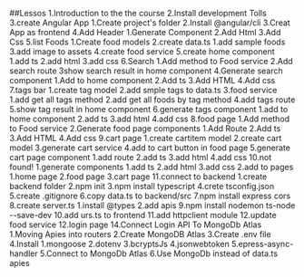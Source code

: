 ##Lessos
1.Introduction to the the course
2.Install development Tolls
3.create Angular App
    1.Create project's folder
    2.Install @angular/cli
    3.Creat App as frontend
4.Add Header
    1.Generate Component
    2.Add Html
    3.Add Css
5.list Foods
    1.Create food models
    2.create data.ts
        1.add sample foods
    3.add image to assets
    4.create food service
    5.create home component
        1.add ts
        2.add html
        3.add css
6.Search
1.Add method to Food service
2.Add search route
3show search result in home component
4.Generate search component
    1.Add to home component
    2.Add ts
    3.Add HTML
    4.Add css
7.tags bar
    1.create tag model
    2.add smple tags to data.ts
    3.food service
        1.add get all tags method
        2.add get all foods by tag method
    4.add tags route
    5.show tag result in home component
    6.generate tags component
        1.add to home component
        2.add ts
        3.add html
        4.add css
8.food page
1.Add method to Food service
2.Generate food page components
    1.Add Route
    2.Add ts
    3.Add HTML
    4.Add css
9.cart page
    1.create cartitem model
    2.create cart model
    3.generate cart service
    4.add to cart button in food page
    5.generate cart page component
        1.add route
        2.add ts
        3.add html
        4.add css
10.not found!
    1.generate components
        1.add ts
        2.add html
        3.add css
    2.add to pages
        1.home page
        2.food page
        3.cart page
11.connect to backend
    1.create backend folder
    2.npm init
    3.npm install typescript
    4.crete tsconfig.json
    5.create .gitignore
    6.copy data.ts to backend/src
    7.npm install express cors
    8.create server.ts
        1.install @types
        2.add apis
    9.npm install nodemon ts-node --save-dev
    10.add urs.ts to frontend
    11.add httpclient module
    12.update food service
12.login page
14.Connect Login API To MongoDb Atlas
    1.Moving Apies into routers
    2.Create MongoDB Atlas
    3.Create .env file
    4.Install
        1.mongoose
        2.dotenv
        3.bcryptsJs
        4.jsonwebtoken
        5.epress-async-handler
    5.Connect to MongoDb Atlas
    6.Use MongoDb instead of data.ts apies

       